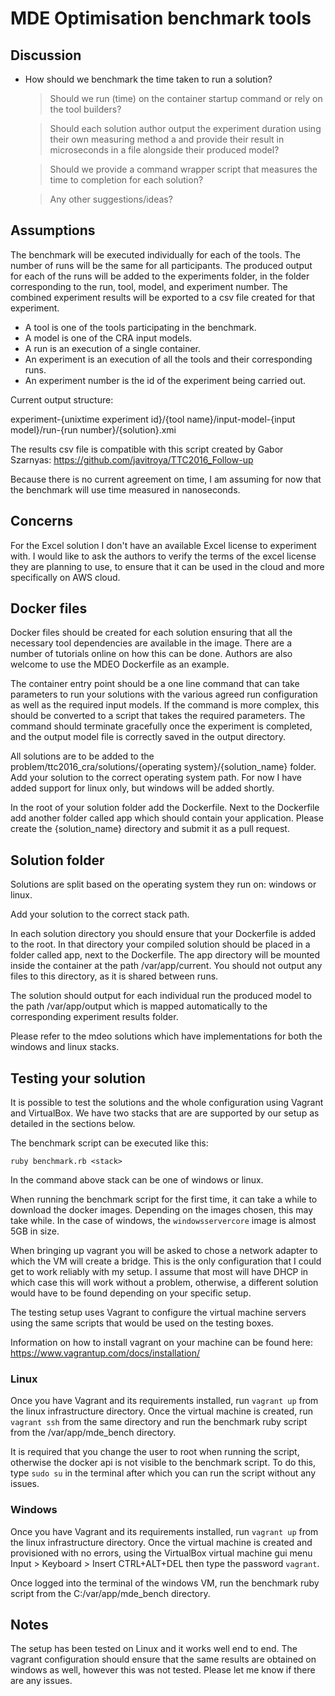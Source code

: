 # MDE Optimisation benchmark tools

## Discussion

 * How should we benchmark the time taken to run a solution?
  
    > Should we run (time) on the container startup command or rely on the tool builders?
    
    > Should each solution author output the experiment duration using their own measuring method a
    and provide their result in microseconds in a file alongside their produced model?
    
    > Should we provide a command wrapper script that measures the time to completion for each 
    solution?
    
    > Any other suggestions/ideas?
 
 ## Assumptions
 
 The benchmark will be executed individually for each of the tools. The number of runs
 will be the same for all participants. The produced output for each of the runs will be added
 to the experiments folder, in the folder corresponding to the run, tool, model, and experiment number. The combined experiment
 results will be exported to a csv file created for that experiment. 
 
 * A tool is one of the tools participating in the benchmark.
 * A model is one of the CRA input models.
 * A run is an execution of a single container.
 * An experiment is an execution of all the tools and their corresponding runs.
 * An experiment number is the id of the experiment being carried out.
 
 Current output structure:
 
 experiment-{unixtime experiment id}/{tool name}/input-model-{input model}/run-{run number}/{solution}.xmi
 
 The results csv file is compatible with this script created by Gabor Szarnyas: https://github.com/javitroya/TTC2016_Follow-up
 
 Because there is no current agreement on time, I am assuming for now that the benchmark will use time measured in nanoseconds.
 
 ## Concerns
 
 For the Excel solution I don't have an available Excel license to experiment with. I would like to ask the authors
 to verify the terms of the excel license they are planning to use, to ensure that it can be used in the cloud and more
 specifically on AWS cloud.
 
 ## Docker files
 
 Docker files should be created for each solution ensuring that all
 the necessary tool dependencies are available in the image. There are a number of tutorials
 online on how this can be done. Authors are also welcome to use the MDEO Dockerfile as an example.
 
 The container entry point should be a one line command that can take parameters to
 run your solutions with the various agreed run configuration as well as
 the required input models. If the command is more complex, this should be
 converted to a script that takes the required parameters. The command should terminate gracefully
 once the experiment is completed, and the output model file is correctly saved in the output directory.
 
 All solutions are to be added to the problem/ttc2016_cra/solutions/{operating system}/{solution_name} folder. 
 Add your solution to the correct operating system path. For now I have added support for linux only, but windows will
 be added shortly.
 
 In the root of your solution folder add the Dockerfile. Next to the Dockerfile add another folder called app 
 which should contain your application. Please create the {solution_name} directory and submit it as a pull request.
 
 ## Solution folder
 
 Solutions are split based on the operating system they run on: windows or linux.
 
 Add your solution to the correct stack path.
 
 In each solution directory you should ensure that your Dockerfile is added to the root.
 In that directory your compiled solution should be placed in a folder called app, next to the Dockerfile. 
 The app directory will be mounted inside the container at the path /var/app/current. You 
 should not output any files to this directory, as it is shared between runs.
 
 The solution should output for each individual run the produced model to the path /var/app/output
 which is mapped automatically to the corresponding experiment results folder.
 
 Please refer to the mdeo solutions which have implementations for both the windows and linux stacks.
 
 ## Testing your solution
 
 It is possible to test the solutions and the whole configuration using Vagrant and VirtualBox. We have
 two stacks that are are supported by our setup as detailed in the sections below.
 
 The benchmark script can be executed like this:
 
 `ruby benchmark.rb <stack>`
 
 In the command above stack can be one of windows or linux.
 
 When running the benchmark script for the first time, it can take a while to download the docker images. Depending on
 the images chosen, this may take  while. In the case of windows, the `windowsservercore` image is almost 5GB in size.
 
 When bringing up vagrant you will be asked to chose a network adapter to which the VM will create a bridge. This is the
 only configuration that I could get to work reliably with my setup. I assume that most will have DHCP in which case this
 will work without a problem, otherwise, a different solution would have to be found depending on your specific setup.
 
 The testing setup uses Vagrant to configure the virtual machine servers using the same scripts that would be used on
 the testing boxes.
 
 Information on how to install vagrant on your machine can be found here: https://www.vagrantup.com/docs/installation/
 
 ### Linux
 
 Once you have Vagrant and its requirements installed, run `vagrant up` from the linux infrastructure directory.
 Once the virtual machine is created, run `vagrant ssh` from the same directory and run the benchmark ruby 
 script from the /var/app/mde_bench directory.
 
 It is required that you change the user to root when running the script, otherwise the docker api is not visible
 to the benchmark script. To do this, type `sudo su` in the terminal after which you can run the script without any issues.
 
 ### Windows
 
 Once you have Vagrant and its requirements installed, run `vagrant up` from the linux infrastructure directory.
 Once the virtual machine is created and provisioned with no errors, using the VirtualBox virtual machine gui menu 
 Input > Keyboard > Insert CTRL+ALT+DEL then type the password `vagrant`.
 
 Once logged into the terminal of the windows VM, run the benchmark ruby script from the C:/var/app/mde_bench directory.
 
 ## Notes
 
 The setup has been tested on Linux and it works well end to end. The vagrant configuration should ensure that the same
 results are obtained on windows as well, however this was not tested. Please let me know if there are any issues.
